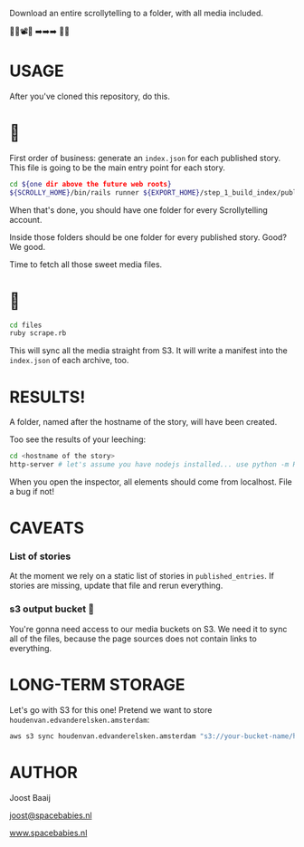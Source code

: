 Download an entire scrollytelling to a folder, with all media included.

📗🌇📽🎹 ➡️➡️➡️ 💾📂

# USAGE

After you've cloned this repository, do this.

# 🥇

First order of business: generate an `index.json` for each published
story. This file is going to be the main entry point for each story.

``` bash
cd ${one dir above the future web roots}
${SCROLLY_HOME}/bin/rails runner ${EXPORT_HOME}/step_1_build_index/published_entries.rb
```

When that's done, you should have one folder for every Scrollytelling account.

Inside those folders should be one folder for every published story. Good? We good.

Time to fetch all those sweet media files.

# 🥈

``` bash
cd files
ruby scrape.rb
```

This will sync all the media straight from S3. It will write a manifest into
the `index.json` of each archive, too.

# RESULTS!

A folder, named after the hostname of the story, will have been created.

Too see the results of your leeching:

``` bash
cd <hostname of the story>
http-server # let's assume you have nodejs installed... use python -m HTTPServer otherwise
```

When you open the inspector, all elements should come from localhost. File a bug if not!

# CAVEATS

### List of stories

At the moment we rely on a static list of stories in `published_entries`. If stories
are missing, update that file and rerun everything.

### s3 output bucket 📂

You're gonna need access to our media buckets on S3. We need it to sync all of the files,
because the page sources does not contain links to everything.

# LONG-TERM STORAGE

Let's go with S3 for this one! Pretend we want to store `houdenvan.edvanderelsken.amsterdam`:

``` bash
aws s3 sync houdenvan.edvanderelsken.amsterdam "s3://your-bucket-name/houdenvan.edvanderelsken.amsterdam/" --cache-control "public, max-age=31536000"
```

# AUTHOR

Joost Baaij

joost@spacebabies.nl

www.spacebabies.nl
